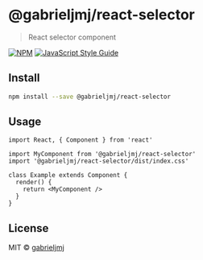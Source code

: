 # @gabrieljmj/react-selector

> React selector component

[![NPM](https://img.shields.io/npm/v/@gabrieljmj/react-selector.svg)](https://www.npmjs.com/package/@gabrieljmj/react-selector) [![JavaScript Style Guide](https://img.shields.io/badge/code_style-standard-brightgreen.svg)](https://standardjs.com)

## Install

```bash
npm install --save @gabrieljmj/react-selector
```

## Usage

```tsx
import React, { Component } from 'react'

import MyComponent from '@gabrieljmj/react-selector'
import '@gabrieljmj/react-selector/dist/index.css'

class Example extends Component {
  render() {
    return <MyComponent />
  }
}
```

## License

MIT © [gabrieljmj](https://github.com/gabrieljmj)
